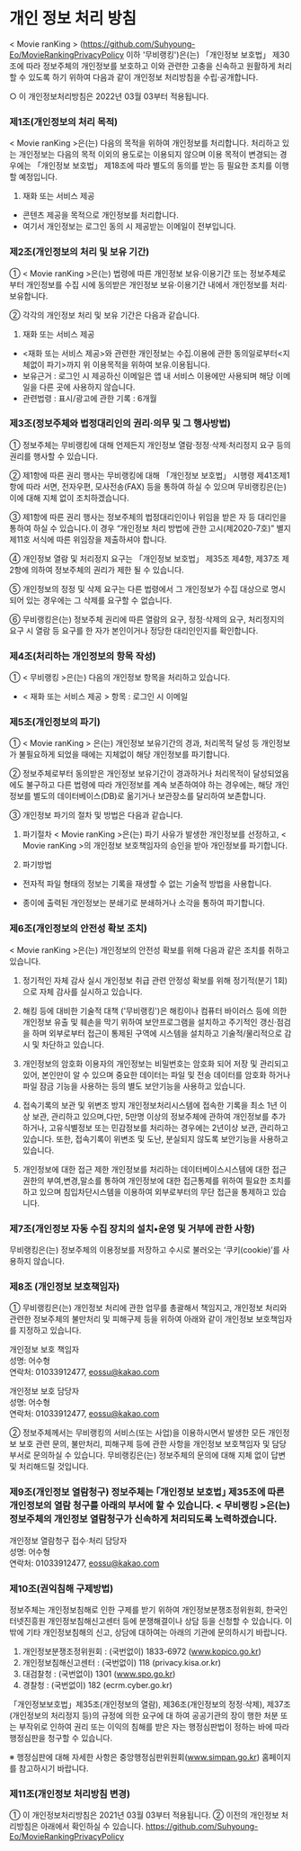 # 개인 정보 처리 방침
< Movie ranKing > (https://github.com/Suhyoung-Eo/MovieRankingPrivacyPolicy 이하 '무비랭킹')은(는) 「개인정보 보호법」 제30조에 따라 정보주체의 개인정보를 보호하고 이와 관련한 고충을 신속하고 원활하게 처리할 수 있도록 하기 위하여 다음과 같이 개인정보 처리방침을 수립·공개합니다.

○ 이 개인정보처리방침은 2022년 03월 03부터 적용됩니다.

### 제1조(개인정보의 처리 목적)

< Movie ranKing >은(는) 다음의 목적을 위하여 개인정보를 처리합니다. 처리하고 있는 개인정보는 다음의 목적 이외의 용도로는 이용되지 않으며 이용 목적이 변경되는 경우에는 「개인정보 보호법」 제18조에 따라 별도의 동의를 받는 등 필요한 조치를 이행할 예정입니다.

1. 재화 또는 서비스 제공
- 콘텐츠 제공을 목적으로 개인정보를 처리합니다.
- 여기서 개인정보는 로그인 동의 시 제공받는 이메일이 전부입니다.

### 제2조(개인정보의 처리 및 보유 기간)

① < Movie ranKing >은(는) 법령에 따른 개인정보 보유·이용기간 또는 정보주체로부터 개인정보를 수집 시에 동의받은 개인정보 보유·이용기간 내에서 개인정보를 처리·보유합니다.

② 각각의 개인정보 처리 및 보유 기간은 다음과 같습니다.

1. 재화 또는 서비스 제공
- <재화 또는 서비스 제공>와 관련한 개인정보는 수집.이용에 관한 동의일로부터<지체없이 파기>까지 위 이용목적을 위하여 보유.이용됩니다.
- 보유근거 : 로그인 시 제공하신 이메일은 앱 내 서비스 이용에만 사용되며 해당 이메일을 다른 곳에 사용하지 않습니다.
- 관련법령 : 표시/광고에 관한 기록 : 6개월

### 제3조(정보주체와 법정대리인의 권리·의무 및 그 행사방법)

① 정보주체는 무비랭킹에 대해 언제든지 개인정보 열람·정정·삭제·처리정지 요구 등의 권리를 행사할 수 있습니다.

② 제1항에 따른 권리 행사는 무비랭킹에 대해 「개인정보 보호법」 시행령 제41조제1항에 따라 서면, 전자우편, 모사전송(FAX) 등을 통하여 하실 수 있으며 무비랭킹은(는) 이에 대해 지체 없이 조치하겠습니다.

③ 제1항에 따른 권리 행사는 정보주체의 법정대리인이나 위임을 받은 자 등 대리인을 통하여 하실 수 있습니다.이 경우 “개인정보 처리 방법에 관한 고시(제2020-7호)” 별지 제11호 서식에 따른 위임장을 제출하셔야 합니다.

④ 개인정보 열람 및 처리정지 요구는 「개인정보 보호법」 제35조 제4항, 제37조 제2항에 의하여 정보주체의 권리가 제한 될 수 있습니다.

⑤ 개인정보의 정정 및 삭제 요구는 다른 법령에서 그 개인정보가 수집 대상으로 명시되어 있는 경우에는 그 삭제를 요구할 수 없습니다.

⑥ 무비랭킹은(는) 정보주체 권리에 따른 열람의 요구, 정정·삭제의 요구, 처리정지의 요구 시 열람 등 요구를 한 자가 본인이거나 정당한 대리인인지를 확인합니다.

### 제4조(처리하는 개인정보의 항목 작성)

① < 무비랭킹 >은(는) 다음의 개인정보 항목을 처리하고 있습니다.

- < 재화 또는 서비스 제공 > 항목 : 로그인 시 이메일   

### 제5조(개인정보의 파기)

① < Movie ranKing > 은(는) 개인정보 보유기간의 경과, 처리목적 달성 등 개인정보가 불필요하게 되었을 때에는 지체없이 해당 개인정보를 파기합니다.

② 정보주체로부터 동의받은 개인정보 보유기간이 경과하거나 처리목적이 달성되었음에도 불구하고 다른 법령에 따라 개인정보를 계속 보존하여야 하는 경우에는, 해당 개인정보를 별도의 데이터베이스(DB)로 옮기거나 보관장소를 달리하여 보존합니다.

③ 개인정보 파기의 절차 및 방법은 다음과 같습니다.

1. 파기절차 < Movie ranKing >은(는) 파기 사유가 발생한 개인정보를 선정하고, < Movie ranKing >의 개인정보 보호책임자의 승인을 받아 개인정보를 파기합니다.

2. 파기방법

- 전자적 파일 형태의 정보는 기록을 재생할 수 없는 기술적 방법을 사용합니다.

- 종이에 출력된 개인정보는 분쇄기로 분쇄하거나 소각을 통하여 파기합니다.

### 제6조(개인정보의 안전성 확보 조치)

< Movie ranKing >은(는) 개인정보의 안전성 확보를 위해 다음과 같은 조치를 취하고 있습니다.

1. 정기적인 자체 감사 실시 개인정보 취급 관련 안정성 확보를 위해 정기적(분기 1회)으로 자체 감사를 실시하고 있습니다.

2. 해킹 등에 대비한 기술적 대책 <Movie ranKing>('무비랭킹')은 해킹이나 컴퓨터 바이러스 등에 의한 개인정보 유출 및 훼손을 막기 위하여 보안프로그램을 설치하고 주기적인 갱신·점검을 하며 외부로부터 접근이 통제된 구역에 시스템을 설치하고 기술적/물리적으로 감시 및 차단하고 있습니다.

3. 개인정보의 암호화 이용자의 개인정보는 비밀번호는 암호화 되어 저장 및 관리되고 있어, 본인만이 알 수 있으며 중요한 데이터는 파일 및 전송 데이터를 암호화 하거나 파일 잠금 기능을 사용하는 등의 별도 보안기능을 사용하고 있습니다.

4. 접속기록의 보관 및 위변조 방지 개인정보처리시스템에 접속한 기록을 최소 1년 이상 보관, 관리하고 있으며,다만, 5만명 이상의 정보주체에 관하여 개인정보를 추가하거나, 고유식별정보 또는 민감정보를 처리하는 경우에는 2년이상 보관, 관리하고 있습니다. 또한, 접속기록이 위변조 및 도난, 분실되지 않도록 보안기능을 사용하고 있습니다.

5. 개인정보에 대한 접근 제한 개인정보를 처리하는 데이터베이스시스템에 대한 접근권한의 부여,변경,말소를 통하여 개인정보에 대한 접근통제를 위하여 필요한 조치를 하고 있으며 침입차단시스템을 이용하여 외부로부터의 무단 접근을 통제하고 있습니다.

### 제7조(개인정보 자동 수집 장치의 설치•운영 및 거부에 관한 사항)

무비랭킹은(는) 정보주체의 이용정보를 저장하고 수시로 불러오는 ‘쿠키(cookie)’를 사용하지 않습니다.

### 제8조 (개인정보 보호책임자)

① 무비랭킹은(는) 개인정보 처리에 관한 업무를 총괄해서 책임지고, 개인정보 처리와 관련한 정보주체의 불만처리 및 피해구제 등을 위하여 아래와 같이 개인정보 보호책임자를 지정하고 있습니다.   
     
  개인정보 보호 책임자  
  성명: 어수형  
  연락처: 01033912477, eossu@kakao.com  
     
  개인정보 보호 담당자   
  성명: 어수형   
  연락처: 01033912477, eossu@kakao.com

② 정보주체께서는 무비랭킹의 서비스(또는 사업)을 이용하시면서 발생한 모든 개인정보 보호 관련 문의, 불만처리, 피해구제 등에 관한 사항을 개인정보 보호책임자 및 담당부서로 문의하실 수 있습니다. 무비랭킹은(는) 정보주체의 문의에 대해 지체 없이 답변 및 처리해드릴 것입니다.

### 제9조(개인정보 열람청구) 정보주체는 ｢개인정보 보호법｣ 제35조에 따른 개인정보의 열람 청구를 아래의 부서에 할 수 있습니다. < 무비랭킹 >은(는) 정보주체의 개인정보 열람청구가 신속하게 처리되도록 노력하겠습니다.   
     
  개인정보 열람청구 접수·처리 담당자   
  성명: 어수형   
  연락처: 01033912477, eossu@kakao.com

### 제10조(권익침해 구제방법)

정보주체는 개인정보침해로 인한 구제를 받기 위하여 개인정보분쟁조정위원회, 한국인터넷진흥원 개인정보침해신고센터 등에 분쟁해결이나 상담 등을 신청할 수 있습니다. 이 밖에 기타 개인정보침해의 신고, 상담에 대하여는 아래의 기관에 문의하시기 바랍니다.

 1. 개인정보분쟁조정위원회 : (국번없이) 1833-6972 (www.kopico.go.kr)
 2. 개인정보침해신고센터 : (국번없이) 118 (privacy.kisa.or.kr)
 3. 대검찰청 : (국번없이) 1301 (www.spo.go.kr)
 4. 경찰청 : (국번없이) 182 (ecrm.cyber.go.kr)   
   
「개인정보보호법」제35조(개인정보의 열람), 제36조(개인정보의 정정·삭제), 제37조(개인정보의 처리정지 등)의 규정에 의한 요구에 대 하여 공공기관의 장이 행한 처분 또는 부작위로 인하여 권리 또는 이익의 침해를 받은 자는 행정심판법이 정하는 바에 따라 행정심판을 청구할 수 있습니다.

※ 행정심판에 대해 자세한 사항은 중앙행정심판위원회(www.simpan.go.kr) 홈페이지를 참고하시기 바랍니다.

### 제11조(개인정보 처리방침 변경)

① 이 개인정보처리방침은 2021년 03월 03부터 적용됩니다. ② 이전의 개인정보 처리방침은 아래에서 확인하실 수 있습니다. https://github.com/Suhyoung-Eo/MovieRankingPrivacyPolicy
